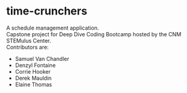 # time-crunchers
A schedule management application. <br>
Capstone project for Deep Dive Coding Bootcamp hosted by the CNM STEMulus Center.<br>
Contributors are:
<ul>
    <li>Samuel Van Chandler</li>
    <li>Denzyl Fontaine</li>
    <li>Corrie Hooker</li>
    <li>Derek Mauldin</li>
    <li>Elaine Thomas</li>
</ul>
